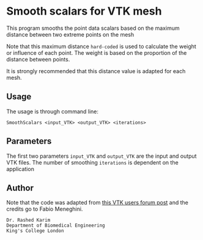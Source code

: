 # Smooth scalars for VTK mesh 

This program smooths the point data scalars based on the maximum distance between two extreme points on the mesh 

Note that this maximum distance ``hard-coded`` is used to calculate the weight or influence of each point. The weight is based on the proportion of the distance between points.  

It is strongly recommended that this distance value is adapted for each mesh. 

## Usage 
The usage is through command line: 
```
SmoothScalars <input_VTK> <output_VTK> <iterations>
```

## Parameters

The first two parameters ```input_VTK``` and ```output_VTK``` are the input and output VTK files. The number of smoothing ```iterations``` is dependent on the application 


## Author 
Note that the code was adapted from [this VTK users forum post](http://vtk.1045678.n5.nabble.com/How-to-smooth-or-filter-polydata-scalars-td1243842.html) and the credits go to Fabio Meneghini. 

```
Dr. Rashed Karim 
Department of Biomedical Engineering 
King's College London 
```
